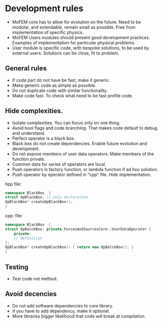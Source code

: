 # Development rules

- MoFEM core has to allow for evolution on the future. Need to be modular, and extendable, remain small as possible. Free from implementation of specific physics.
- MoFEM Users modules should present good development practices. Examples of
implementation for particular physical problems.
- User module is specific code, with bespoke solutions, to be used by external 
users. Solutions can be close, fit to problem.


## General rules

- If code part do not have be fast, make it generic.
- Make generic code as simple as possible.
- Do not duplicate code with similar functionality.
- Make code fast. To check what need to be fast profile code.

## Hide complexities.

- Isolate complexities. You can focus only on one thing. 
- Avoid bool flags and code branching. That makes code default to debug and understand.
- Perfect operator is a black box. 
- Black box do not create dependencies. Enable future evolution and development.
- Do not expose members of user data operators. Make members of the function private. 
- Common data for series of operators are local. 
- Push operators in factory function, or lambda function if ad hoc solution.
- Push operator by operator defined in "cpp" file. Hide implementation.

hpp file:
```c++
namespace BlackBox  {
struct OpBlackBox; // only declaration
OpBlackBox* createOpBlackBox();
}
```

cpp: file:
```c++
namespace BlackBox  {
struct OpBalckBox: private ForcesAndSourcesCore::UserDataOperator {
	private:
	// definition
};
OpBlackBox* createOpBlackBox() { return new OpBalckBox(); }
}
```

## Testing

- Test code not method.

## Avoid decencies

- Do not add software dependencies to core library.
- If you have to add dependency, make it optional.
- More libraries bigger likelihood that code will break at compilation.

